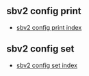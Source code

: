 ## sbv2 config print
 - [sbv2 config print index](/dev/cli/config/print/)
## sbv2 config set
 - [sbv2 config set index](/dev/cli/config/set/)
